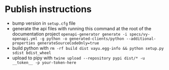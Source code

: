 # Publish instructions #

- bump version in `setup.cfg` file
- generate the api files with running this command at the root of the documentation project `openapi-generator generate -i specs/vy-openapi.yml -g python -o generated-clients/python --additional-properties generateSourceCodeOnly=true`
- build python with `rm -rf build dist vayu.egg-info && python setup.py sdist bdist_wheel`
- upload to pipy with `twine upload --repository pypi dist/* -u __token__ -p your-token-here`
